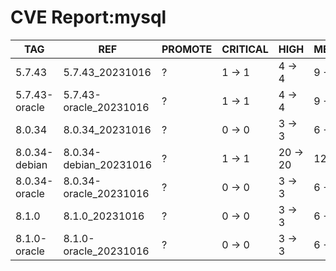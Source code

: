 # CVE Report:mysql
|      TAG      |          REF           | PROMOTE | CRITICAL |   HIGH   |  MEDIUM  |   LOW    | UNKNOWN |
|---------------|------------------------|---------|----------|----------|----------|----------|---------|
| 5.7.43        | 5.7.43_20231016        | ?       | 1 -> 1   | 4 -> 4   | 9 -> 9   | 4 -> 4   | 0 -> 0  |
| 5.7.43-oracle | 5.7.43-oracle_20231016 | ?       | 1 -> 1   | 4 -> 4   | 9 -> 9   | 4 -> 4   | 0 -> 0  |
| 8.0.34        | 8.0.34_20231016        | ?       | 0 -> 0   | 3 -> 3   | 6 -> 6   | 4 -> 4   | 0 -> 0  |
| 8.0.34-debian | 8.0.34-debian_20231016 | ?       | 1 -> 1   | 20 -> 20 | 12 -> 12 | 92 -> 92 | 0 -> 0  |
| 8.0.34-oracle | 8.0.34-oracle_20231016 | ?       | 0 -> 0   | 3 -> 3   | 6 -> 6   | 4 -> 4   | 0 -> 0  |
| 8.1.0         | 8.1.0_20231016         | ?       | 0 -> 0   | 3 -> 3   | 6 -> 6   | 4 -> 4   | 0 -> 0  |
| 8.1.0-oracle  | 8.1.0-oracle_20231016  | ?       | 0 -> 0   | 3 -> 3   | 6 -> 6   | 4 -> 4   | 0 -> 0  |

